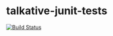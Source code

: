# talkative-junit-tests

[![Build Status](https://secure.travis-ci.org/stefanbirkner/talkative-junit-tests.png)](https://travis-ci.org/stefanbirkner/talkative-junit-tests)
